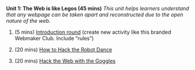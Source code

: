 **Unit 1: The Web is like Legos (45 mins)** *This unit helps learners understand that any webpage can be taken apart and reconstructed due to the open nature of the web.*

1. (5 mins) [Introduction round](https://laura.makes.org/thimble/introductions-and-setup) (create new activity like this branded Webmaker Club. Include “rules”)
 
2. (20 mins) [How to Hack the Robot Dance](https://mozteach.makes.org/thimble/how-to-hack-the-robot-dance)

3. (20 mins) [Hack the Web with the Goggles](https://mozteach.makes.org/thimble/hack-the-web-with-the-goggles)